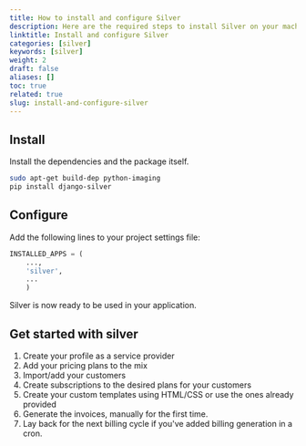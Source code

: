 ```yaml
---
title: How to install and configure Silver
description: Here are the required steps to install Silver on your machine.
linktitle: Install and configure Silver
categories: [silver]
keywords: [silver]
weight: 2
draft: false
aliases: []
toc: true
related: true
slug: install-and-configure-silver
---
```


## Install

Install the dependencies and the package itself.

```bash
sudo apt-get build-dep python-imaging
pip install django-silver
```

## Configure

Add the following lines to your project settings file:

``` python
INSTALLED_APPS = (
    ...,
    'silver',
    ...
    )
```

Silver is now ready to be used in your application.

## Get started with silver

1. Create your profile as a service provider
2. Add your pricing plans to the mix
3. Import/add your customers
4. Create subscriptions to the desired plans for your customers
5. Create your custom templates using HTML/CSS or use the ones already provided
6. Generate the invoices, manually for the first time.
7. Lay back for the next billing cycle if you've added billing generation in a cron.
